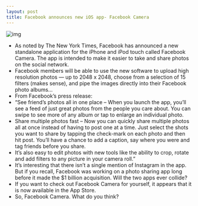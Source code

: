 ```yaml
---
layout: post
title: Facebook announces new iOS app- Facebook Camera
---
```

![img](http://media.idownloadblog.com/wp-content/uploads/2012/05/Facebook-camera.jpg)
* As noted by The New York Times, Facebook has announced a new standalone application for the iPhone and iPod touch called Facebook Camera. The app is intended to make it easier to take and share photos on the social network.
* Facebook members will be able to use the new software to upload high resolution photos — up to 2048 x 2048, choose from a selection of 15 filters (makes sense), and pipe the images directly into their Facebook photo albums…
* From Facebook’s press release:
* “See friend’s photos all in one place – When you launch the app, you’ll see a feed of just great photos from the people you care about. You can swipe to see more of any album or tap to enlarge an individual photo.
* Share multiple photos fast – Now you can quickly share multiple photos all at once instead of having to post one at a time. Just select the shots you want to share by tapping the check-mark on each photo and then hit post. You’ll have a chance to add a caption, say where you were and tag friends before you share.
* It’s also easy to edit photos with new tools like the ability to crop, rotate and add filters to any picture in your camera roll.”
* It’s interesting that there isn’t a single mention of Instagram in the app. But if you recall, Facebook was working on a photo sharing app long before it made the $1 billion acquisition. Will the two apps ever collide?
* If you want to check out Facebook Camera for yourself, it appears that it is now available in the App Store.
* So, Facebook Camera. What do you think?

